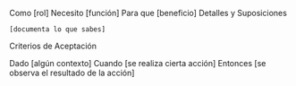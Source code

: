 Como [rol]
Necesito [función]
Para que [beneficio]
Detalles y Suposiciones

    [documenta lo que sabes]

Criterios de Aceptación

Dado [algún contexto]
Cuando [se realiza cierta acción]
Entonces [se observa el resultado de la acción]
